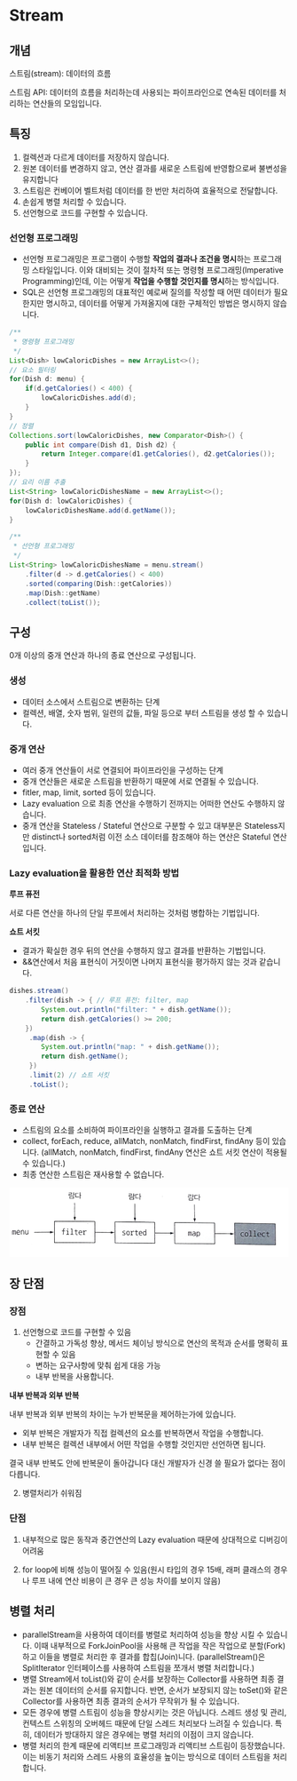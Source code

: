 # Stream

## 개념

스트림(stream): 데이터의 흐름

스트림 API: 데이터의 흐름을 처리하는데 사용되는 파이프라인으로 연속된 데이터를 처리하는 연산들의 모임입니다.

## 특징

1. 컬렉션과 다르게 데이터를 저장하지 않습니다.
2. 원본 데이터를 변경하지 않고, 연산 결과를 새로운 스트림에 반영함으로써 불변성을 유지합니다
3. 스트림은 컨베이어 벨트처럼 데이터를 한 번만 처리하여 효율적으로 전달합니다.
4. 손쉽게 병렬 처리할 수 있습니다.
5. 선언형으로 코드를 구현할 수 있습니다.

### 선언형 프로그래밍

- 선언형 프로그래밍은 프로그램이 수행할 **작업의 결과나 조건을 명시**하는 프로그래밍 스타일입니다.
이와 대비되는 것이 절차적 또는 명령형 프로그래밍(Imperative Programming)인데, 이는 어떻게 **작업을 수행할 것인지를 명시**하는 방식입니다.
- SQL은 선언형 프로그래밍의 대표적인 예로써 질의를 작성할 때 어떤 데이터가 필요한지만 명시하고, 데이터를 어떻게 가져올지에 대한 구체적인 방법은 명시하지 않습니다.

```java
/**
 * 명령형 프로그래밍
 */
List<Dish> lowCaloricDishes = new ArrayList<>();
// 요소 필터링
for(Dish d: menu) {
    if(d.getCalories() < 400) {
        lowCaloricDishes.add(d);
    }
}
// 정렬
Collections.sort(lowCaloricDishes, new Comparator<Dish>() {
    public int compare(Dish d1, Dish d2) {
        return Integer.compare(d1.getCalories(), d2.getCalories());
    }
});
// 요리 이름 추출
List<String> lowCaloricDishesName = new ArrayList<>();
for(Dish d: lowCaloricDishes) {
    lowCaloricDishesName.add(d.getName());
}
```

```java
/**
 * 선언형 프로그래밍
 */
List<String> lowCaloricDishesName = menu.stream()
    .filter(d -> d.getCalories() < 400)
    .sorted(comparing(Dish::getCalories))
    .map(Dish::getName)
    .collect(toList());
```

## 구성

0개 이상의 중개 연산과 하나의 종료 연산으로 구성됩니다.

### 생성

- 데이터 소스에서 스트림으로 변환하는 단계
- 컬렉션, 배열, 숫자 범위, 일련의 값들, 파일 등으로 부터 스트림을 생성 할 수 있습니다.

### 중개 연산

- 여러 중개 연산들이 서로 연결되어 파이프라인을 구성하는 단계
- 중개 연산들은 새로운 스트림을 반환하기 때문에 서로 연결될 수 있습니다.
- fitler, map, limit, sorted 등이 있습니다.
- Lazy evaluation 으로 최종 연산을 수행하기 전까지는 어떠한 연산도 수행하지 않습니다.
- 중개 연산을 Stateless / Stateful 연산으로 구분할 수 있고 대부분은 Stateless지만 distinct나 sorted처럼 이전 소스 데이터를 참조해야 하는 연산은 Stateful 연산입니다.
 
### Lazy evaluation을 활용한 연산 최적화 방법

**루프 퓨전**

서로 다른 연산을 하나의 단일 루프에서 처리하는 것처럼 병합하는 기법입니다.

**쇼트 서킷**

- 결과가 확실한 경우 뒤의 연산을 수행하지 않고 결과를 반환하는 기법입니다. 
- &&연산에서 처음 표현식이 거짓이면 나머지 표현식을 평가하지 않는 것과 같습니다.

```java
dishes.stream()
    .filter(dish -> { // 루프 퓨전: filter, map
        System.out.println("filter: " + dish.getName());
        return dish.getCalories() >= 200;
    })
     .map(dish -> {
        System.out.println("map: " + dish.getName());
        return dish.getName();
     })
     .limit(2) // 쇼트 서킷
     .toList();
```

### 종료 연산

- 스트림의 요소를 소비하여 파이프라인을 실행하고 결과를 도출하는 단계
- collect, forEach, reduce, allMatch, nonMatch, findFirst, findAny 등이 있습니다. (allMatch, nonMatch, findFirst, findAny 연산은 쇼트 서킷 연산이 적용될 수 있습니다.)
- 최종 연산한 스트림은 재사용할 수 없습니다.

![스트림 파이프라인](image/stream_pipeline.png)

## 장 단점

### 장점

1. 선언형으로 코드를 구현할 수 있음
    - 간결하고 가독성 향상, 메서드 체이닝 방식으로 연산의 목적과 순서를 명확히 표현할 수 있음 
    - 변하는 요구사항에 맞춰 쉽게 대응 가능
    - 내부 반복을 사용합니다.

**내부 반복과 외부 반복**  

내부 반복과 외부 반복의 차이는 누가 반복문을 제어하는가에 있습니다. 

- 외부 반복은 개발자가 직접 컬렉션의 요소를 반복하면서 작업을 수행합니다.
- 내부 반복은 컬렉션 내부에서 어떤 작업을 수행할 것인지만 선언하면 됩니다. 

결국 내부 반복도 안에 반복문이 돌아갑니다 대신 개발자가 신경 쓸 필요가 없다는 점이 다릅니다.

2. 병렬처리가 쉬워짐

### 단점

1. 내부적으로 많은 동작과 중간연산의 Lazy evaluation 때문에 상대적으로 디버깅이 어려움

2. for loop에 비해 성능이 떨어질 수 있음(원시 타입의 경우 15배, 래퍼 클래스의 경우나 루프 내에 연산 비용이 큰 경우 큰 성능 차이를 보이지 않음)

## 병렬 처리

- parallelStream을 사용하여 데이터를 병렬로 처리하여 성능을 향상 시킬 수 있습니다. 이때 내부적으로 ForkJoinPool을 사용해 큰 작업을 작은 작업으로 분할(Fork)하고 이들을 병렬로 처리한 후 결과를 합칩(Join)니다. (parallelStream()은 SplitIterator 인터페이스를 사용하여 스트림을 쪼개서 병렬 처리합니다.)
- 병렬 Stream에서 toList()와 같이 순서를 보장하는 Collector를 사용하면 최종 결과는 원본 데이터의 순서를 유지합니다. 반면, 순서가 보장되지 않는 toSet()와 같은 Collector를 사용하면 최종 결과의 순서가 무작위가 될 수 있습니다.
- 모든 경우에 병렬 스트림이 성능을 향상시키는 것은 아닙니다. 스레드 생성 및 관리, 컨텍스트 스위칭의 오버헤드 때문에 단일 스레드 처리보다 느려질 수 있습니다. 특히, 데이터가 방대하지 않은 경우에는 병렬 처리의 이점이 크지 않습니다.
- 병렬 처리의 한계 때문에 리액티브 프로그래밍과 리액티브 스트림이 등장했습니다. 이는 비동기 처리와 스레드 사용의 효율성을 높이는 방식으로 데이터 스트림을 처리합니다.

